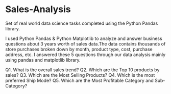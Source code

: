 # Sales-Analysis
  Set of real world data science tasks completed using the Python Pandas library.
  
I used Python Pandas & Python Matplotlib to analyze and answer business questions about 3 years worth of sales data.The data contains thousands of store purchases broken down by month, product type, cost, purchase address, etc.
I answered these 5 questions through our data analysis mainly using pandas and matplotlib library.

Q1. What is the overall sales trend?
Q2. Which are the Top 10 products by sales?
Q3. Which are the Most Selling Products?
Q4. Which is the most preferred Ship Mode?
Q5. Which are the Most Profitable Category and Sub-Category?

